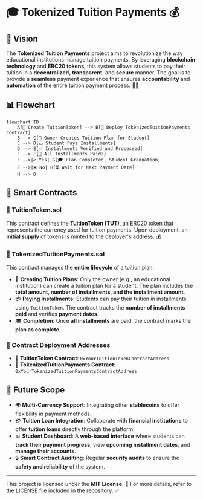 # 🎓 Tokenized Tuition Payments 💰

## 🚀 Vision
The **Tokenized Tuition Payments** project aims to revolutionize the way educational institutions manage tuition payments. By leveraging **blockchain technology** and **ERC20 tokens**, this system allows students to pay their tuition in a **decentralized**, **transparent**, and **secure** manner. The goal is to provide a **seamless** payment experience that ensures **accountability** and **automation** of the entire tuition payment process. 🔗✨

## 📊 Flowchart
```mermaid
flowchart TD
    A[📌 Create TuitionToken] --> B[🚀 Deploy TokenizedTuitionPayments Contract]
    B --> C[🏫 Owner Creates Tuition Plan for Student]
    C --> D[💵 Student Pays Installments]
    D --> E[✅ Installments Verified and Processed]
    E --> F{📜 All Installments Paid?}
    F -->|✔ Yes| G[🎓 Plan Completed, Student Graduation]
    F -->|❌ No| H[⏳ Wait for Next Payment Date]
    H --> D
```

## 📜 Smart Contracts

### 🔹 TuitionToken.sol
This contract defines the **TuitionToken (TUT)**, an ERC20 token that represents the currency used for tuition payments. Upon deployment, an **initial supply** of tokens is minted to the deployer's address. 💰

### 🔹 TokenizedTuitionPayments.sol
This contract manages the **entire lifecycle** of a tuition plan:
- 🎯 **Creating Tuition Plans**: Only the owner (e.g., an educational institution) can create a tuition plan for a student. The plan includes the **total amount, number of installments, and the installment amount**.
- 💳 **Paying Installments**: Students can pay their tuition in installments using `TuitionToken`. The contract tracks the **number of installments paid** and verifies **payment dates**.
- 🎓 **Completion**: Once **all installments** are paid, the contract marks the **plan as complete**.

### 🔗 Contract Deployment Addresses
- **🏦 TuitionToken Contract**: `0xYourTuitionTokenContractAddress`
- **📄 TokenizedTuitionPayments Contract**: `0xYourTokenizedTuitionPaymentsContractAddress`

## 🔮 Future Scope
- 🌍 **Multi-Currency Support**: Integrating other **stablecoins** to offer flexibility in payment methods.
- 💳 **Tuition Loan Integration**: Collaborate with **financial institutions** to offer **tuition loans** directly through the platform.
- 📊 **Student Dashboard**: A **web-based interface** where students can **track their payment progress**, view **upcoming installment dates**, and **manage their accounts**.
- 🔒 **Smart Contract Auditing**: Regular **security audits** to ensure the **safety and reliability** of the system.

---

This project is licensed under the **MIT License**. 📜 For more details, refer to the LICENSE file included in the repository. ✅

